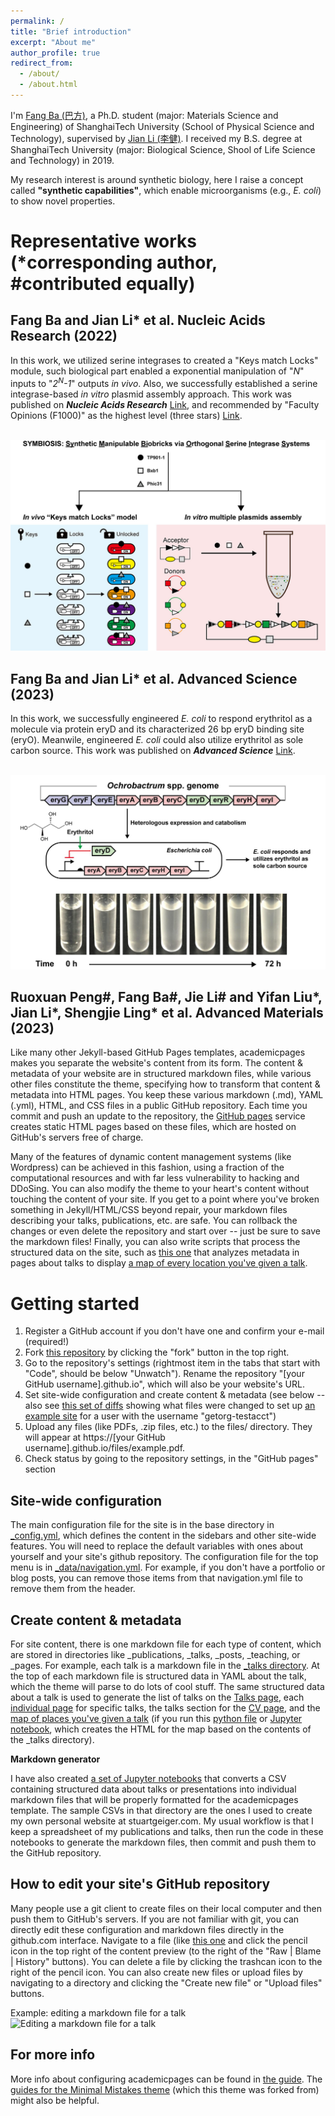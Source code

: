 ```yaml
---
permalink: /
title: "Brief introduction"
excerpt: "About me"
author_profile: true
redirect_from: 
  - /about/
  - /about.html
---
```


I'm [Fang Ba (巴方)](https://scholar.google.com/citations?user=bZm7VrwAAAAJ), a Ph.D. student (major: Materials Science and Engineering) of ShanghaiTech University (School of Physical Science and Technology), supervised by [Jian Li (李健)](https://scholar.google.com/citations?user=NF1KlIcAAAAJ). I received my B.S. degree at ShanghaiTech University (major: Biological Science, Shool of Life Science and Technology) in 2019. 

My research interest is around synthetic biology, here I raise a concept called <B>"synthetic capabilities"</B>, which enable microorganisms (e.g., <i>E. coli</i>) to show novel properties.


Representative works (*corresponding author, #contributed equally)
======
Fang Ba and Jian Li* et al. Nucleic Acids Research (2022)
------
In this work, we utilized serine integrases to created a "Keys match Locks" module, such biological part enabled a exponential manipulation of "<i>N</i>" inputs to "<i>2<sup>N</sup>-1</i>" outputs <i>in vivo</i>. Also, we successfully established a serine integrase-based <i>in vitro</i> plasmid assembly approach. This work was published on <B><i>Nucleic Acids Research</i></B> [Link](https://academic.oup.com/nar/article/50/5/2973/6534355), and recommended by "Faculty Opinions (F1000)" as the highest level (three stars) [Link](https://connect.h1.co/article/741722689).

<br/><img src='/images/NAR 2022.jpeg'>
<br />

Fang Ba and Jian Li* et al. Advanced Science (2023)
------
In this work, we successfully engineered <i>E. coli</i> to respond erythritol as a molecule via protein eryD and its characterized 26 bp eryD binding site (eryO). Meanwile, engineered <i>E. coli</i> could also utilize erythritol as sole carbon source. This work was published on <B><i>Advanced Science</i></B> [Link](https://onlinelibrary.wiley.com/doi/full/10.1002/advs.202207008).

<br/><img src='/images/Adv Sci 2023.jpg'>
<br />

Ruoxuan Peng#, Fang Ba#, Jie Li# and Yifan Liu*, Jian Li*, Shengjie Ling* et al. Advanced Materials (2023)
------

Like many other Jekyll-based GitHub Pages templates, academicpages makes you separate the website's content from its form. The content & metadata of your website are in structured markdown files, while various other files constitute the theme, specifying how to transform that content & metadata into HTML pages. You keep these various markdown (.md), YAML (.yml), HTML, and CSS files in a public GitHub repository. Each time you commit and push an update to the repository, the [GitHub pages](https://pages.github.com/) service creates static HTML pages based on these files, which are hosted on GitHub's servers free of charge.

Many of the features of dynamic content management systems (like Wordpress) can be achieved in this fashion, using a fraction of the computational resources and with far less vulnerability to hacking and DDoSing. You can also modify the theme to your heart's content without touching the content of your site. If you get to a point where you've broken something in Jekyll/HTML/CSS beyond repair, your markdown files describing your talks, publications, etc. are safe. You can rollback the changes or even delete the repository and start over -- just be sure to save the markdown files! Finally, you can also write scripts that process the structured data on the site, such as [this one](https://github.com/academicpages/academicpages.github.io/blob/master/talkmap.ipynb) that analyzes metadata in pages about talks to display [a map of every location you've given a talk](https://academicpages.github.io/talkmap.html).

Getting started
======
1. Register a GitHub account if you don't have one and confirm your e-mail (required!)
1. Fork [this repository](https://github.com/academicpages/academicpages.github.io) by clicking the "fork" button in the top right. 
1. Go to the repository's settings (rightmost item in the tabs that start with "Code", should be below "Unwatch"). Rename the repository "[your GitHub username].github.io", which will also be your website's URL.
1. Set site-wide configuration and create content & metadata (see below -- also see [this set of diffs](http://archive.is/3TPas) showing what files were changed to set up [an example site](https://getorg-testacct.github.io) for a user with the username "getorg-testacct")
1. Upload any files (like PDFs, .zip files, etc.) to the files/ directory. They will appear at https://[your GitHub username].github.io/files/example.pdf.  
1. Check status by going to the repository settings, in the "GitHub pages" section

Site-wide configuration
------
The main configuration file for the site is in the base directory in [_config.yml](https://github.com/academicpages/academicpages.github.io/blob/master/_config.yml), which defines the content in the sidebars and other site-wide features. You will need to replace the default variables with ones about yourself and your site's github repository. The configuration file for the top menu is in [_data/navigation.yml](https://github.com/academicpages/academicpages.github.io/blob/master/_data/navigation.yml). For example, if you don't have a portfolio or blog posts, you can remove those items from that navigation.yml file to remove them from the header. 

Create content & metadata
------
For site content, there is one markdown file for each type of content, which are stored in directories like _publications, _talks, _posts, _teaching, or _pages. For example, each talk is a markdown file in the [_talks directory](https://github.com/academicpages/academicpages.github.io/tree/master/_talks). At the top of each markdown file is structured data in YAML about the talk, which the theme will parse to do lots of cool stuff. The same structured data about a talk is used to generate the list of talks on the [Talks page](https://academicpages.github.io/talks), each [individual page](https://academicpages.github.io/talks/2012-03-01-talk-1) for specific talks, the talks section for the [CV page](https://academicpages.github.io/cv), and the [map of places you've given a talk](https://academicpages.github.io/talkmap.html) (if you run this [python file](https://github.com/academicpages/academicpages.github.io/blob/master/talkmap.py) or [Jupyter notebook](https://github.com/academicpages/academicpages.github.io/blob/master/talkmap.ipynb), which creates the HTML for the map based on the contents of the _talks directory).

**Markdown generator**

I have also created [a set of Jupyter notebooks](https://github.com/academicpages/academicpages.github.io/tree/master/markdown_generator
) that converts a CSV containing structured data about talks or presentations into individual markdown files that will be properly formatted for the academicpages template. The sample CSVs in that directory are the ones I used to create my own personal website at stuartgeiger.com. My usual workflow is that I keep a spreadsheet of my publications and talks, then run the code in these notebooks to generate the markdown files, then commit and push them to the GitHub repository.

How to edit your site's GitHub repository
------
Many people use a git client to create files on their local computer and then push them to GitHub's servers. If you are not familiar with git, you can directly edit these configuration and markdown files directly in the github.com interface. Navigate to a file (like [this one](https://github.com/academicpages/academicpages.github.io/blob/master/_talks/2012-03-01-talk-1.md) and click the pencil icon in the top right of the content preview (to the right of the "Raw | Blame | History" buttons). You can delete a file by clicking the trashcan icon to the right of the pencil icon. You can also create new files or upload files by navigating to a directory and clicking the "Create new file" or "Upload files" buttons. 

Example: editing a markdown file for a talk
![Editing a markdown file for a talk](/images/editing-talk.png)

For more info
------
More info about configuring academicpages can be found in [the guide](https://academicpages.github.io/markdown/). The [guides for the Minimal Mistakes theme](https://mmistakes.github.io/minimal-mistakes/docs/configuration/) (which this theme was forked from) might also be helpful.

